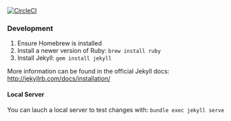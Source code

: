 [![CircleCI](https://circleci.com/gh/jaredledvina/ledvinafarm-site.svg?style=svg)](https://circleci.com/gh/jaredledvina/ledvinafarm-site)

### Development
1. Ensure Homebrew is installed
2. Install a newer version of Ruby: `brew install ruby`
3. Install Jekyll: `gem install jekyll`

More information can be found in the official Jekyll docs: 
http://jekyllrb.com/docs/installation/

#### Local Server

You can lauch a local server to test changes with: `bundle exec jekyll serve`


